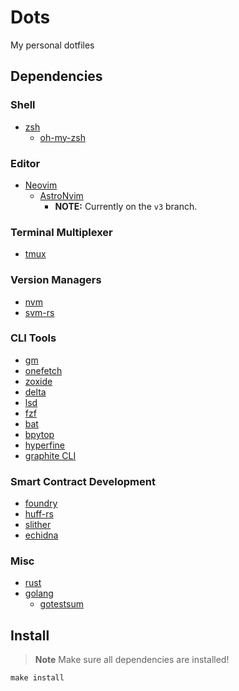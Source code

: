 # Dots

My personal dotfiles

## Dependencies

### Shell
* [zsh](https://github.com/zsh-users/zsh)
  * [oh-my-zsh](https://github.com/ohmyzsh/ohmyzsh)

### Editor
* [Neovim](https://github.com/neovim/neovim)
  * [AstroNvim](https://github.com/AstroNvim/AstroNvim)
    * **NOTE:** Currently on the `v3` branch.

### Terminal Multiplexer
* [tmux](https://github.com/tmux/tmux)

### Version Managers
* [nvm](https://github.com/nvm-sh/nvm)
* [svm-rs](https://github.com/roynalnaruto/svm-rs)

### CLI Tools
* [gm](./.gm/codebase)
* [onefetch](https://github.com/o2sh/onefetch)
* [zoxide](https://github.com/ajeetdsouza/zoxide)
* [delta](https://github.com/dandavison/delta)
* [lsd](https://github.com/Peltoche/lsd)
* [fzf](https://github.com/junegunn/fzf)
* [bat](https://github.com/sharkdp/bat)
* [bpytop](https://github.com/aristocratos/bpytop)
* [hyperfine](https://github.com/sharkdp/hyperfine)
* [graphite CLI](https://github.com/withgraphite/graphite-cli)

### Smart Contract Development
* [foundry](https://github.com/foundry-rs/foundry)
* [huff-rs](https://github.com/huff-language/huff-rs)
* [slither](https://github.com/crytic/slither)
* [echidna](https://github.com/crytic/echidna)

### Misc
* [rust](https://rustup.rs/)
* [golang](https://go.dev/learn/)
  * [gotestsum](https://github.com/gotestyourself/gotestsum)

## Install

> **Note**
> Make sure all dependencies are installed!

```
make install
```
